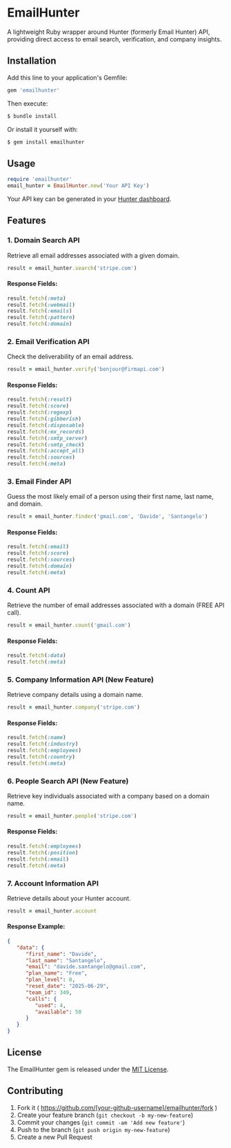 # EmailHunter

A lightweight Ruby wrapper around Hunter (formerly Email Hunter) API, providing direct access to email search, verification, and company insights.

## Installation

Add this line to your application's Gemfile:

```ruby
gem 'emailhunter'
```

Then execute:

```sh
$ bundle install
```

Or install it yourself with:

```sh
$ gem install emailhunter
```

## Usage

```ruby
require 'emailhunter'
email_hunter = EmailHunter.new('Your API Key')
```

Your API key can be generated in your [Hunter dashboard](https://hunter.io).

## Features

### 1. Domain Search API
Retrieve all email addresses associated with a given domain.

```ruby
result = email_hunter.search('stripe.com')
```

#### Response Fields:
```ruby
result.fetch(:meta)
result.fetch(:webmail)
result.fetch(:emails)
result.fetch(:pattern)
result.fetch(:domain)
```

### 2. Email Verification API
Check the deliverability of an email address.

```ruby
result = email_hunter.verify('bonjour@firmapi.com')
```

#### Response Fields:
```ruby
result.fetch(:result)
result.fetch(:score)
result.fetch(:regexp)
result.fetch(:gibberish)
result.fetch(:disposable)
result.fetch(:mx_records)
result.fetch(:smtp_server)
result.fetch(:smtp_check)
result.fetch(:accept_all)
result.fetch(:sources)
result.fetch(:meta)
```

### 3. Email Finder API
Guess the most likely email of a person using their first name, last name, and domain.

```ruby
result = email_hunter.finder('gmail.com', 'Davide', 'Santangelo')
```

#### Response Fields:
```ruby
result.fetch(:email)
result.fetch(:score)
result.fetch(:sources)
result.fetch(:domain)
result.fetch(:meta)
```

### 4. Count API
Retrieve the number of email addresses associated with a domain (FREE API call).

```ruby
result = email_hunter.count('gmail.com')
```

#### Response Fields:
```ruby
result.fetch(:data)
result.fetch(:meta)
```

### 5. Company Information API (New Feature)
Retrieve company details using a domain name.

```ruby
result = email_hunter.company('stripe.com')
```

#### Response Fields:
```ruby
result.fetch(:name)
result.fetch(:industry)
result.fetch(:employees)
result.fetch(:country)
result.fetch(:meta)
```

### 6. People Search API (New Feature)
Retrieve key individuals associated with a company based on a domain name.

```ruby
result = email_hunter.people('stripe.com')
```

#### Response Fields:
```ruby
result.fetch(:employees)
result.fetch(:position)
result.fetch(:email)
result.fetch(:meta)
```

### 7. Account Information API
Retrieve details about your Hunter account.

```ruby
result = email_hunter.account
```

#### Response Example:
```json
{
   "data": {
      "first_name": "Davide",
      "last_name": "Santangelo",
      "email": "davide.santangelo@gmail.com",
      "plan_name": "Free",
      "plan_level": 0,
      "reset_date": "2025-06-29",
      "team_id": 349,
      "calls": {
         "used": 4,
         "available": 50
      }
   }
}
```

## License

The EmailHunter gem is released under the [MIT License](https://opensource.org/licenses/MIT).

## Contributing

1. Fork it ( https://github.com/[your-github-username]/emailhunter/fork )
2. Create your feature branch (`git checkout -b my-new-feature`)
3. Commit your changes (`git commit -am 'Add new feature'`)
4. Push to the branch (`git push origin my-new-feature`)
5. Create a new Pull Request

